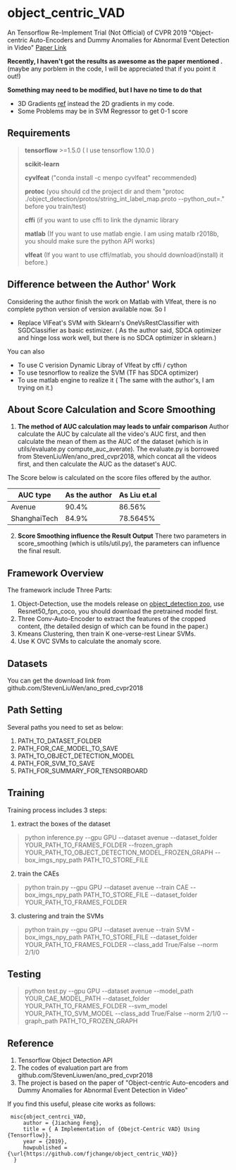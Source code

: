 # object_centric_VAD
An Tensorflow Re-Implement Trial (Not Official) of CVPR 2019 "Object-centric Auto-Encoders and Dummy Anomalies for Abnormal Event Detection in Video"
[Paper Link](http://openaccess.thecvf.com/content_CVPR_2019/papers/Ionescu_Object-Centric_Auto-Encoders_and_Dummy_Anomalies_for_Abnormal_Event_Detection_in_CVPR_2019_paper.pdf)

__Recently, I haven't got the results as awesome as the paper mentioned .__(maybe any porblem in the code, I will be appreciated that if you point it out!)

__Something may need to be modified, but I have no time to do that__
- 3D Gradients [ref](https://github.com/alliedel/anomalyframework_python) instead the 2D gradients in my code.
- Some Problems may be in SVM Regressor to get 0-1 score

## Requirements
> __tensorflow__ >=1.5.0 ( I use tensorflow 1.10.0 )
>
> __scikit-learn__
>
> __cyvlfeat__ ("conda install -c menpo cyvlfeat" recommended)
>
> __protoc__  (you should cd the project dir and them "protoc ./object_detection/protos/string_int_label_map.proto --python_out=." before you train/test)
>
> __cffi__ (if you want to use cffi to link the dynamic library
>
>__matlab__ (If you want to use matlab engie. I am using matalb r2018b, you should make sure the python API works)
>
>__vlfeat__ (If you want to use cffi/matlab, you should download(install) it before.)


## Difference between the Author' Work
Considering the author finish the work on Matlab with Vlfeat, there is no complete python version of version available now.
So I
- Replace VlFeat's SVM with Sklearn's  OneVsRestClassifier with SGDClassifier as basic estimizer. ( As the author said, SDCA optimizer and hinge loss work well, but there is no SDCA optimizer in sklearn.)

You can also 
- To use C verision Dynamic Libray of Vlfeat by cffi / cython
- To use tesnorflow to realize the SVM (TF has SDCA optimizer)
- To use matlab engine to realize it ( The same with the author's, I am trying on it.)

## About Score Calculation and Score Smoothing
1. __The method of AUC calculation may leads to unfair comparison__
Author calculate the AUC by calculate all the video's AUC first, and then calculate the mean of them as the AUC of the dataset (which is in utils/evaluate.py compute_auc_averate). The evaluate.py is borrowed from StevenLiuWen/ano_pred_cvpr2018, which concat all the videos first, and then calculate the AUC as the dataset's AUC.

The Score below is calculated on the score files offered by the author.

| AUC type | As the author | As Liu et.al |
|----|----|----|
|Avenue| 90.4% | 86.56% |
|ShanghaiTech|84.9%|78.5645%|


2. __Score Smoothing influence the Result Output__
There two parameters in score_smoothing (which is utils/util.py), the parameters can influence the final result.

## Framework Overview
The framework include Three Parts:
 1. Object-Detection, use the models release on [object_detection zoo](https://github.com/tensorflow/models/blob/master/research/object_detection/g3doc/detection_model_zoo.md), use Resnet50_fpn_coco, you should download the pretrained model first. 
 2. Three Conv-Auto-Encoder to extract the features of the cropped content, (the detailed design of which can be found in the paper.)
 3. Kmeans Clustering, then train K one-verse-rest Linear SVMs.
 4. Use K OVC SVMs to calculate the anomaly score.
 
 ## Datasets
 You can get the download link from github.com/StevenLiuWen/ano_pred_cvpr2018
 
 ## Path Setting
 Several paths you need to set as below:
 1. PATH_TO_DATASET_FOLDER
 2. PATH_FOR_CAE_MODEL_TO_SAVE
 3. PATH_TO_OBJECT_DETECTION_MODEL
 4. PATH_FOR_SVM_TO_SAVE
 5. PATH_FOR_SUMMARY_FOR_TENSORBOARD
 
 ## Training
 Training process includes 3 steps:
 1. extract the boxes of the dataset
 > python inference.py --gpu GPU --dataset avenue --dataset_folder YOUR_PATH_TO_FRAMES_FOLDER --frozen_graph YOUR_PATH_TO_OBJECT_DETECTION_MODEL_FROZEN_GRAPH --box_imgs_npy_path PATH_TO_STORE_FILE
 2. train the CAEs
 > python train.py --gpu GPU --dataset avenue --train CAE --box_imgs_npy_path PATH_TO_STORE_FILE --dataset_folder YOUR_PATH_TO_FRAMES_FOLDER
 3. clustering and train the SVMs
  > python train.py --gpu GPU --dataset avenue --train SVM -box_imgs_npy_path PATH_TO_STORE_FILE --dataset_folder YOUR_PATH_TO_FRAMES_FOLDER --class_add True/False --norm 2/1/0

 ## Testing
 > python test.py --gpu GPU --dataset avenue --model_path YOUR_CAE_MODEL_PATH --dataset_folder YOUR_PATH_TO_FRAMES_FOLDER --svm_model YOUR_PATH_TO_SVM_MODEL --class_add True/False --norm 2/1/0 --graph_path PATH_TO_FROZEN_GRAPH 
 
 ## Reference
 1. Tensorflow Object Detection API
 2. The codes of evaluation part are from github.com/StevenLiuwen/ano_pred_cvpr2018
 3. The project is based on the paper of "Object-centric Auto-encoders and Dummy Anomalies for Abnormal Event Detection in Video"
 
 If you find this useful, please cite works as follows:
```
 misc{object_centrci_VAD,
     author = {Jiachang Feng},
     title = { A Implementation of {Obejct-Centric VAD} Using {Tensorflow}},
     year = {2019},
     howpublished = {\url{https://github.com/fjchange/object_centric_VAD}}
  }
```
